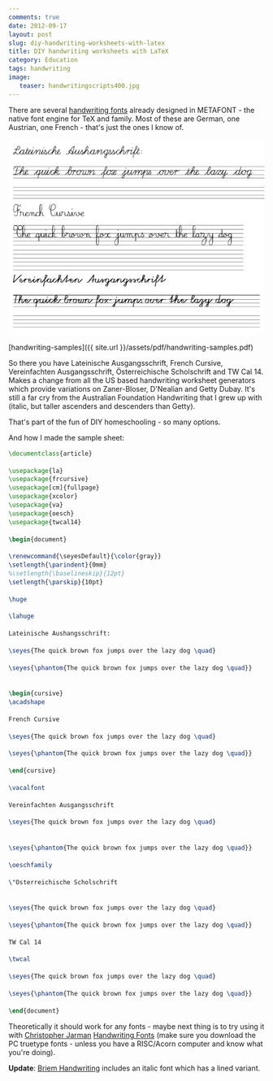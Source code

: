 ```yaml
---
comments: true
date: 2012-09-17
layout: post
slug: diy-handwriting-worksheets-with-latex
title: DIY handwriting worksheets with LaTeX
category: Education
tags: handwriting
image:
   teaser: handwritingscripts400.jpg
---
```


There are several [handwriting fonts](http://www.tug.dk/FontCatalogue/calligraphicalfonts.html) already designed in METAFONT - the native font engine for TeX and family.  Most of these are German, one Austrian, one French - that's just the ones I know of.

![Handwriting Samples](/images/handwritingscripts.jpg)

[handwriting-samples]({{ site.url }}/assets/pdf/handwriting-samples.pdf)

So there you have Lateinische Ausgangsschrift, French Cursive, Vereinfachten Ausgangsschrift, Österreichische Scholschrift and TW Cal 14.  Makes a change from all the US based handwriting worksheet generators which provide variations on Zaner-Bloser, D'Nealian and Getty Dubay.  It's still a far cry from the Australian Foundation Handwriting that I grew up with (italic, but taller ascenders and descenders than Getty).  

That's part of the fun of DIY homeschooling - so many options.

And how I made the sample sheet:

~~~latex
\documentclass{article}

\usepackage{la}
\usepackage{frcursive}
\usepackage[cm]{fullpage}
\usepackage{xcolor}
\usepackage{va}
\usepackage{oesch}
\usepackage{twcal14}

\begin{document}

\renewcommand{\seyesDefault}{\color{gray}}
\setlength{\parindent}{0mm}
%\setlength{\baselineskip}{12pt}
\setlength{\parskip}{10pt}

\huge

\lahuge

Lateinische Aushangsschrift:

\seyes{The quick brown fox jumps over the lazy dog \quad}

\seyes{\phantom{The quick brown fox jumps over the lazy dog \quad}}


\begin{cursive}
\acadshape

French Cursive

\seyes{The quick brown fox jumps over the lazy dog \quad}

\seyes{\phantom{The quick brown fox jumps over the lazy dog \quad}}

\end{cursive}

\vacalfont

Vereinfachten Ausgangsschrift

\seyes{The quick brown fox jumps over the lazy dog \quad}


\seyes{\phantom{The quick brown fox jumps over the lazy dog \quad}}

\oeschfamily

\"Osterreichische Scholschrift


\seyes{The quick brown fox jumps over the lazy dog \quad}

\seyes{\phantom{The quick brown fox jumps over the lazy dog \quad}}

TW Cal 14

\twcal

\seyes{The quick brown fox jumps over the lazy dog \quad}

\seyes{\phantom{The quick brown fox jumps over the lazy dog \quad}}

\end{document}
~~~

Theoretically it should work for any fonts - maybe next thing is to try using it with [Christopher Jarman](http://quilljar.users.btopenworld.com/) [Handwriting Fonts](http://quilljar.users.btopenworld.com/fonts.html) (make sure you download the PC truetype fonts - unless you have a RISC/Acorn computer and know what you're doing).

**Update**: [Briem Handwriting](http://briem.net) includes an italic font which has a lined variant.
